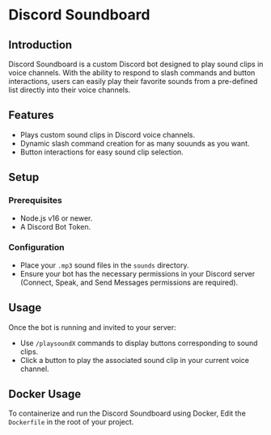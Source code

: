 # Discord Soundboard

## Introduction
Discord Soundboard is a custom Discord bot designed to play sound clips in voice channels. With the ability to respond to slash commands and button interactions, users can easily play their favorite sounds from a pre-defined list directly into their voice channels.

## Features
- Plays custom sound clips in Discord voice channels.
- Dynamic slash command creation for as many souunds as you want.
- Button interactions for easy sound clip selection.

## Setup
### Prerequisites
- Node.js v16 or newer.
- A Discord Bot Token. 

### Configuration
- Place your `.mp3` sound files in the `sounds` directory.
- Ensure your bot has the necessary permissions in your Discord server (Connect, Speak, and Send Messages permissions are required).

## Usage
Once the bot is running and invited to your server:
- Use `/playsoundX` commands to display buttons corresponding to sound clips.
- Click a button to play the associated sound clip in your current voice channel.

## Docker Usage
To containerize and run the Discord Soundboard using Docker, Edit the `Dockerfile` in the root of your project.

